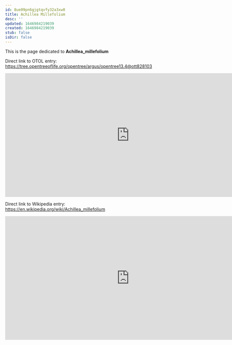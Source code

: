 ```yaml
---
id: 8ue09pn6gjgtqvfy32a3xw0
title: Achillea Millefolium
desc: ''
updated: 1646984219039
created: 1646984219039
stub: false
isDir: false
---
```

This is the page dedicated to **Achillea_millefolium**


Direct link to OTOL entry: https://tree.opentreeoflife.org/opentree/argus/opentree13.4@ott828103



<html>
    <body>
    <iframe src="https://tree.opentreeoflife.org/opentree/argus/opentree13.4@ott828103"
    width="800" height="400" frameborder="0" allowfullscreen> </iframe>
    </body>
</html>
    


Direct link to Wikipedia entry: https://en.wikipedia.org/wiki/Achillea_millefolium



<html>
    <body>
    <iframe src="https://en.wikipedia.org/wiki/Achillea_millefolium"
    width="800" height="400" frameborder="0" allowfullscreen> </iframe>
    </body>
</html>
    
